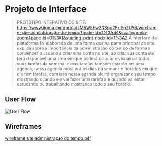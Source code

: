 

# Projeto de Interface
>PROTÓTIPO INTERATIVO DO SITE: https://www.figma.com/proto/sM5W5Fw2NSpo2FklPn2UV6/wireframe-site-administração-do-tempo?node-id=2%3A40&scaling=min-zoom&page-id=0%3A1&starting-point-node-id=1%3A2
>   A interface da plataforma foi elaborada de uma forma que na parte principal do site explica sobre a importância da administração do tempo de forma a convencer o usuário a criar uma conta no site, ao criar sua conta ele terá disponível uma área em que poderá colocar e visualizar todas suas tarefas da semana, essas tarefas também estarão em uma agenda, nessa agenda mostrará os dias da semana e horários em que ele tem tarefas, com isso nessa agenda ele irá organizar o seu tempo mostrando quando ele vai fazer uma tarefa x e quando vai estar estudando ou trabalhando mostrando todo o seu horário.

## User Flow

![User Flow](https://user-images.githubusercontent.com/89615793/135785087-e169d960-5d6b-4b03-ae8b-1b2cc302846a.png)


## Wireframes

[wireframe site administração do tempo.pdf](https://github.com/ICEI-PUC-Minas-PPLCC-TI/tiaw-ppl-cc-m-20212-adm-do-tempo-2/files/7262967/wireframe.site.administracao.do.tempo.pdf)

